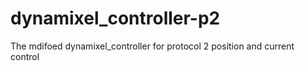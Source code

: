 # dynamixel_controller-p2
The mdifoed dynamixel_controller for protocol 2 position and current control
